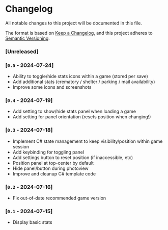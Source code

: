 # Changelog

All notable changes to this project will be documented in this file.

The format is based on [Keep a Changelog](https://keepachangelog.com/en/1.1.0/),
and this project adheres to [Semantic Versioning](https://semver.org/spec/v2.0.0.html).

### [Unreleased]

### [`0.5` - 2024-07-24]

- Ability to toggle/hide stats icons within a game (stored per save)
- Add additional stats (crematory / shelter / parking / mail availability)
- Improve some icons and screenshots

### [`0.4` - 2024-07-19]

- Add setting to show/hide stats panel when loading a game
- Add setting for panel orientation (resets position when changing!)

### [`0.3` - 2024-07-18]

- Implement C# state management to keep visibility/position within game session
- Add keybinding for toggling panel
- Add settings button to reset position (if inaccessible, etc)
- Position panel at top-center by default
- Hide panel/button during photoview
- Improve and cleanup C# template code

### [`0.2` - 2024-07-16]

- Fix out-of-date recommended game version

### [`0.1` - 2024-07-15]

- Display basic stats
